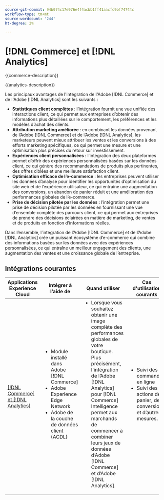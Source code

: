 ```yaml
---
source-git-commit: 94b074c17e976e4f4acbb1ff41aacfc9bf74744c
workflow-type: tm+mt
source-wordcount: '244'
ht-degree: 2%

---
```



# [!DNL Commerce] et [!DNL Analytics]

{{commerce-description}}

{{analytics-description}}

Les principaux avantages de l&#39;intégration de l&#39;Adobe [!DNL Commerce] et de l&#39;Adobe [!DNL Analytics] sont les suivants :

+ **Statistiques client complètes** : l’intégration fournit une vue unifiée des interactions client, ce qui permet aux entreprises d’obtenir des informations plus détaillées sur le comportement, les préférences et les modèles d’achat des clients.
+ **Attribution marketing améliorée** : en combinant les données provenant de l’Adobe [!DNL Commerce] et de l’Adobe [!DNL Analytics], les marketeurs peuvent mieux attribuer les ventes et les conversions à des efforts marketing spécifiques, ce qui permet une mesure et une optimisation plus précises du retour sur investissement.
+ **Expériences client personnalisées** : l’intégration des deux plateformes permet d’offrir des expériences personnalisées basées sur les données client, ce qui génère des recommandations de produits plus pertinentes, des offres ciblées et une meilleure satisfaction client.
+ **Optimisation efficace de l’e-commerce** : les entreprises peuvent utiliser les données d’analyse pour identifier les opportunités d’optimisation du site web et de l’expérience utilisateur, ce qui entraîne une augmentation des conversions, un abandon de panier réduit et une amélioration des performances globales de l’e-commerce.
+ **Prise de décision pilotée par les données** : l’intégration permet une prise de décision pilotée par les données en fournissant une vue d’ensemble complète des parcours client, ce qui permet aux entreprises de prendre des décisions éclairées en matière de marketing, de ventes et de produits en fonction d’informations réelles.

Dans l’ensemble, l’intégration de l’Adobe [!DNL Commerce] et de l’Adobe [!DNL Analytics] crée un puissant écosystème d’e-commerce qui combine des informations basées sur les données avec des expériences personnalisées, ce qui entraîne un meilleur engagement des clients, une augmentation des ventes et une croissance globale de l’entreprise.

## Intégrations courantes

<table>
    <thead>
        <tr>
            <th>Applications Experience Cloud</th>
            <th>Intégrer à l’aide de</th>
            <th>Quand utiliser</th>
            <th>Cas d'utilisation courants</th>
        </tr>
    </thead>
    <tbody>
        <tr>
            <td>
                <a href="../../integrations/tutorials/analytics-commerce/analytics-commerce.md" target="_blank" rel="noreferrer">[!DNL Commerce] et [!DNL Analytics]</a>
            </td>
            <td>
                <ul style="margin-top: 0;">
                    <li>Module installé dans Adobe [!DNL Commerce]</li>
                    <li>Adobe Experience Edge Network</li>
                    <li>Adobe de la couche de données client (ACDL)</li>
                </ul>
            </td>
            <td>
                <ul style="margin-top: 0;">
                    <li>Lorsque vous souhaitez obtenir une image complète des performances globales de votre boutique. Plus précisément, l’intégration de l’Adobe [!DNL Analytics] pour [!DNL Commerce] Intelligence permet aux marchands de commencer à combiner leurs jeux de données d’Adobe [!DNL Commerce] et d’Adobe [!DNL Analytics].</li>
                </ul>
            </td>
            <td>
                <ul style="margin-top: 0;">
                    <li>Suivi des commandes en ligne</li>
                    <li>Suivi des actions de panier, des conversions et d’autres mesures.</li>
                </ul>
            </td>
        </tr>        
    </tbody>
</table>
